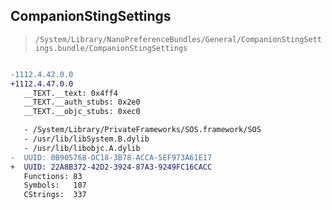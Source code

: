 ## CompanionStingSettings

> `/System/Library/NanoPreferenceBundles/General/CompanionStingSettings.bundle/CompanionStingSettings`

```diff

-1112.4.42.0.0
+1112.4.47.0.0
   __TEXT.__text: 0x4ff4
   __TEXT.__auth_stubs: 0x2e0
   __TEXT.__objc_stubs: 0xec0

   - /System/Library/PrivateFrameworks/SOS.framework/SOS
   - /usr/lib/libSystem.B.dylib
   - /usr/lib/libobjc.A.dylib
-  UUID: 0B905768-DC18-3B78-ACCA-5EF973A61E17
+  UUID: 22A8B372-42D2-3924-87A3-9249FC16CACC
   Functions: 83
   Symbols:   107
   CStrings:  337

```
